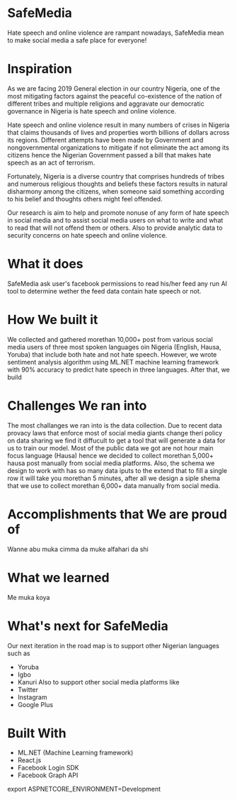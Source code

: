 # SafeMedia
Hate speech and online violence are rampant nowadays, SafeMedia mean to make social media a safe place for everyone!

# Inspiration
As we are facing 2019 General election in our country Nigeria, one of the most mitigating factors against the peaceful co-existence of the nation of different tribes and multiple religions and aggravate our democratic governance in Nigeria is hate speech and online violence. 

Hate speech and online violence result in many numbers of crises in Nigeria that claims thousands of lives and properties worth billions of dollars across its regions. Different attempts have been made by Government and nongovernmental organizations to mitigate if not eliminate the act among its citizens hence the Nigerian Government passed a bill that makes hate speech as an act of terrorism.

Fortunately, Nigeria is a diverse country that comprises hundreds of tribes and numerous religious thoughts and beliefs these factors results in natural disharmony among the citizens, when someone said something according to his belief and thoughts others might feel offended.

Our research is aim to help and promote nonuse of any form of hate speech in social media and to assist social media users on what to write and what to read that will not offend them or others. Also to provide analytic data to security concerns on hate speech and online violence. 

# What it does
SafeMedia ask user's facebook permissions to read his/her feed any run AI tool to determine wether the feed data contain hate speech or not.  

# How We built it
We collected and gathered morethan 10,000+ post from various social media users of three most spoken languages oin Nigeria (English, Hausa, Yoruba) that include both hate and not hate speech. However, we wrote sentiment analysis algorithm using ML.NET machine learning framework with 90% accuracy to predict hate speech in three languages. 
After that, we build 

# Challenges We ran into
The most challanges we ran into is the data collection. Due to recent data provacy laws that enforce most of social media giants change theri policy on data sharing we find it diffucult to get a tool that will generate a data for us to train our model. Most of the public data we got are not hour main focus language (Hausa) hence we decided to collect morethan 5,000+ hausa post manually from social media platforms. Also, the schema we design to work with has so many data iputs to the extend that to fill a single row it will take you morethan 5 minutes, after all we design a siple shema that we use to collect morethan 6,000+ data manually from social media. 

# Accomplishments that We are proud of
Wanne abu muka cimma da muke alfahari da shi

# What we learned
Me muka koya

# What's next for SafeMedia
Our next iteration in the road map is to support other Nigerian languages such as
* Yoruba
* Igbo
* Kanuri
Also to support other social media platforms like
* Twitter
* Instagram
* Google Plus

# Built With
* ML.NET (Machine Learning framework)
* React.js 
* Facebook Login SDK
* Facebook Graph API

export ASPNETCORE_ENVIRONMENT=Development